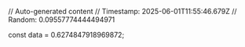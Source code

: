 // Auto-generated content
// Timestamp: 2025-06-01T11:55:46.679Z
// Random: 0.09557774444494971

const data = 0.6274847918969872;